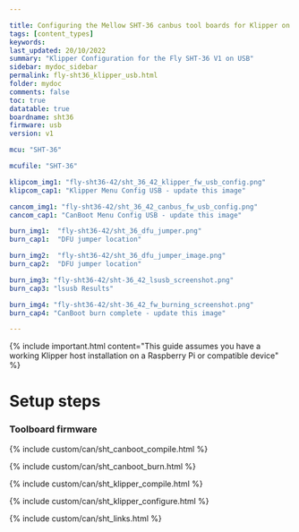 ```yaml
---

title: Configuring the Mellow SHT-36 canbus tool boards for Klipper on USB
tags: [content_types]
keywords: 
last_updated: 20/10/2022
summary: "Klipper Configuration for the Fly SHT-36 V1 on USB"
sidebar: mydoc_sidebar
permalink: fly-sht36_klipper_usb.html
folder: mydoc
comments: false
toc: true
datatable: true
boardname: sht36
firmware: usb
version: v1

mcu: "SHT-36"

mcufile: "SHT-36"

klipcom_img1: "fly-sht36-42/sht_36_42_klipper_fw_usb_config.png"
klipcom_cap1: "Klipper Menu Config USB - update this image"

cancom_img1: "fly-sht36-42/sht_36_42_canbus_fw_usb_config.png"
cancom_cap1: "CanBoot Menu Config USB - update this image"

burn_img1:  "fly-sht36-42/sht_36_dfu_jumper.png"
burn_cap1:  "DFU jumper location" 

burn_img2:  "fly-sht36-42/sht_36_dfu_jumper_image.png"
burn_cap2:  "DFU jumper location"

burn_img3: "fly-sht36-42/sht-36_42_lsusb_screenshot.png"
burn_cap3: "lsusb Results"

burn_img4: "fly-sht36-42/sht-36_42_fw_burning_screenshot.png"
burn_cap4: "CanBoot burn complete - update this image"

---
```


{% include important.html content="This guide assumes you have a working Klipper host installation on a Raspberry Pi or compatible device" %}


# Setup steps

### Toolboard firmware

{% include custom/can/sht_canboot_compile.html %}

{% include custom/can/sht_canboot_burn.html %}

{% include custom/can/sht_klipper_compile.html %}

{% include custom/can/sht_klipper_configure.html %}

{% include custom/can/sht_links.html %}

